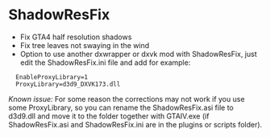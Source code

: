 # ShadowResFix
- Fix GTA4 half resolution shadows
- Fix tree leaves not swaying in the wind
- Option to use another dxwrapper or dxvk mod with ShadowResFix, just edit the ShadowResFix.ini file and add for example:
```
  EnableProxyLibrary=1
  ProxyLibrary=d3d9_DXVK173.dll
```

*Known issue:*
For some reason the corrections may not work if you use some ProxyLibrary, so you can rename the ShadowResFix.asi file to d3d9.dll and move it to the folder together with GTAIV.exe (if ShadowResFix.asi and ShadowResFix.ini are in the plugins or scripts folder).
